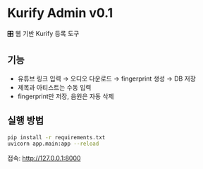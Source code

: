 
# Kurify Admin v0.1

🎛️ 웹 기반 Kurify 등록 도구

## 기능
- 유튜브 링크 입력 → 오디오 다운로드 → fingerprint 생성 → DB 저장
- 제목과 아티스트는 수동 입력
- fingerprint만 저장, 음원은 자동 삭제

## 실행 방법
```bash
pip install -r requirements.txt
uvicorn app.main:app --reload
```

접속: http://127.0.0.1:8000
